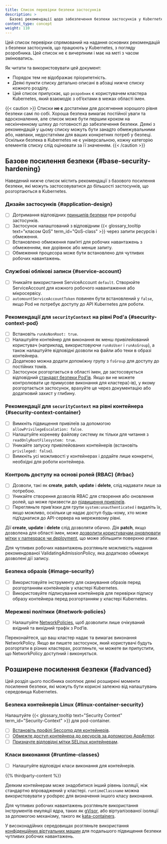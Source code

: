 ```yaml
---
title: Список перевірки безпеки застосунків
description: >
  Базові рекомендації щодо забезпечення безпеки застосунків у Kubernetes, орієнтовані на розробників застосунків.
content_type: concept
weight: 110
---
```


<!-- overview -->

Цей список перевірки спрямований на надання основних рекомендацій з безпеки застосунків, що працюють у Kubernetes, з погляду розробника. Цей список не є вичерпним і має на меті з часом змінюватись.

<!-- Наступне взято з існуючого чекліста для адміністраторів Kubernetes. https://kubernetes.io/docs/concepts/security/security-checklist/ -->

Як читати та використовувати цей документ:

- Порядок тем не відображає пріоритетність.
- Деякі пункти списку детально описані в абзаці нижче списку кожного розділу.
- Цей список припускає, що `розробник` є користувачем кластера Kubernetes, який взаємодіє з обʼєктами в межах області імен.

{{< caution >}}
Списки **не є** достатніми для досягнення хорошого рівня безпеки самі по собі. Хороша безпека вимагає постійної уваги та вдосконалення, але список може бути першим кроком на нескінченному шляху до готовності до забезпечення безпеки. Деякі з рекомендацій у цьому списку можуть бути занадто обмежувальними або, навпаки, недостатніми для ваших конкретних потреб у безпеці. Оскільки безпека в Kubernetes не є універсальною, кожну категорію елементів списку слід оцінювати за її значенням.
{{< /caution >}}

<!-- body -->

## Базове посилення безпеки {#base-security-hardening}

Наведений нижче список містить рекомендації з базового посилення безпеки, які можуть застосовуватися до більшості застосунків, що розгортаються в Kubernetes.

### Дизайн застосунків {#application-design}

- [ ] Дотримання відповідних [принципів безпеки](https://www.cncf.io/wp-content/uploads/2022/06/CNCF_cloud-native-security-whitepaper-May2022-v2.pdf) при розробці застосунків.
- [ ] Застосунок налаштований з відповідним {{< glossary_tooltip text="класом QoS" term_id="QoS-class" >}} через запити ресурсів і обмеження.
- [ ] Встановлено обмеження памʼяті для робочих навантажень з обмеженням, яке дорівнює або менше запиту.
- [ ] Обмеження процесора може бути встановлено для чутливих робочих навантажень.

### Службові облікові записи {#service-account}

- [ ] Уникайте використання ServiceAccount `default`. Створюйте ServiceAccount для кожного робочого навантаження або мікросервісу.
- [ ] `automountServiceAccountToken` повинен бути встановлений у `false`, якщо Pod не потребує доступу до API Kubernetes для роботи.

### Рекомендації для `securityContext` на рівні Podʼа {#security-context-pod}

- [ ] Встановіть `runAsNonRoot: true`.
- [ ] Налаштуйте контейнер для виконання як менш привілейований користувач (наприклад, використовуючи `runAsUser` і `runAsGroup`), а також налаштуйте відповідні дозволи на файли або теки в образі контейнера.
- [ ] Додатково можна додати допоміжну групу з `fsGroup` для доступу до постійних томів.
- [ ] Застосунок розгортається в області імен, де застосовується відповідний [стандарт безпеки Podʼів](/docs/concepts/security/pod-security-standards/). Якщо ви не можете контролювати це примусове виконання для кластера(-ів), у якому розгортається застосунок, врахуйте це через документацію або додатковий захист у глибину.

### Рекомендації для `securityContext` на рівні контейнера {#security-context-container}

- [ ] Вимкніть підвищення привілеїв за допомогою `allowPrivilegeEscalation: false`.
- [ ] Налаштуйте кореневу файлову систему як тільки для читання з `readOnlyRootFilesystem: true`.
- [ ] Уникайте запуску привілейованих контейнерів (встановіть `privileged: false`).
- [ ] Вимкніть усі можливості у контейнерах і додайте лише конкретні, необхідні для роботи контейнера.

### Контроль доступу на основі ролей (RBAC) {#rbac}

- [ ] Дозволи, такі як **create**, **patch**, **update** і **delete**, слід надавати лише за потребою.
- [ ] Уникайте створення дозволів RBAC для створення або оновлення ролей, що може призвести до [підвищення привілеїв](/docs/reference/access-authn-authz/rbac/#privilege-escalation-prevention-and-bootstrapping).
- [ ] Перегляньте привʼязки для групи `system:unauthenticated` і видаліть їх, якщо можливо, оскільки це надає доступ будь-кому, хто може підʼєднатися до API-сервера на мережевому рівні.

Дії **create**, **update** і **delete** слід дозволяти обачно. Дія **patch**, якщо дозволена для області імен, може
[дозволити користувачам оновлювати мітки у namespace чи deployment](/docs/concepts/security/rbac-good-practices/#namespace-modification), що може збільшити поверхню атаки.

Для чутливих робочих навантажень розгляньте можливість надання рекомендованої ValidatingAdmissionPolicy, яка додатково обмежує дозволені дії запису.

### Безпека образів {#image-security}

- [ ] Використовуйте інструменту для сканування образів перед розгортанням контейнерів у кластері Kubernetes.
- [ ] Використовуйте підписування контейнерів для перевірки підпису образу контейнера перед розгортанням у кластері Kubernetes.

### Мережеві політики {#network-policies}

- [ ] Налаштуйте [NetworkPolicies](/docs/concepts/services-networking/network-policies/), щоб дозволити лише очікуваний вхідний та вихідний трафік з Podʼів.

Переконайтеся, що ваш кластер надає та вимагає виконання NetworkPolicy. Якщо ви пишете застосунок, який користувачі будуть розгортати в різних кластерах, розгляньте, чи можете ви припустити, що NetworkPolicy доступний і виконується.

## Розширене посилення безпеки {#advanced}

Цей розділ цього посібника охоплює деякі розширені моменти посилення безпеки, які можуть бути корисні залежно від налаштувань середовища Kubernetes.

### Безпека контейнерів Linux {#linux-container-security}

Налаштуйте {{< glossary_tooltip text="Security Context" term_id="Security-Context" >}} для pod-container.

- [ ] [Встановіть профілі Seccomp для контейнерів](/docs/tasks/configure-pod-container/security-context/#set-the-seccomp-profile-for-a-container).
- [ ] [Обмежте доступ контейнера до ресурсів за допомогою AppArmor](/docs/tutorials/security/apparmor/).
- [ ] [Призначте відповідні мітки SELinux контейнерам](/docs/tasks/configure-pod-container/security-context/#assign-selinux-labels-to-a-container).

### Класи виконання {#runtime-classes}

- [ ] Налаштуйте відповідні класи виконання для контейнерів.

{{% thirdparty-content %}}

Деяким контейнерам може знадобитися інший рівень ізоляції, ніж стандартно впроваджений у кластері. `runtimeClassname` можна використовувати у podspec для визначення іншого класу виконання.

Для чутливих робочих навантажень розгляньте використання інструментів емуляції ядра, таких як [gVisor](https://gvisor.dev/docs/), або віртуалізованої ізоляції за допомогою механізму, такого як [kata-containers](https://katacontainers.io/).

У високонадійних середовищах розгляньте використання [конфіденційних віртуальних машин](/blog/2023/07/06/confidential-kubernetes/) для подальшого підвищення безпеки чутливих робочих навантажень.
